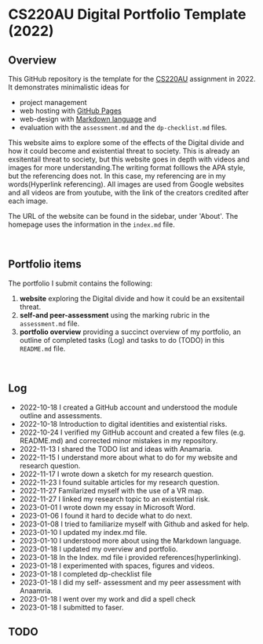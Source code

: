 # CS220AU Digital Portfolio Template (2022)
## Overview
This GitHub repository is the template for the [CS220AU](https://github.com/khofstadter/CS220AU) assignment in 2022. It demonstrates minimalistic ideas for 

- project management
- web hosting with [GitHub Pages](https://pages.github.com/) 
- web-design with [Markdown language](https://guides.github.com/features/mastering-markdown/) and
- evaluation with the `assessment.md` and the `dp-checklist.md` files. 

This website aims to explore some of the effects of the Digital divide and how it could become and existential threat to society. This is already an exsitentail threat to society, but this website goes in depth with videos and images for more understanding.The writing format folllows the APA style, but the referencing does not. In this case, my referencing are in my words(Hyperlink referencing). All images are used from Google websites and all videos are from youtube, with the link of the creators credited after each image.

The URL of the website can be found in the sidebar, under 'About'. The homepage uses the information in the `index.md` file.

<br>

## Portfolio items
The portfolio I submit contains the following:

1. **website** exploring the Digital divide and how it could be an exsitentail threat.
2. **self-and peer-assessment** using the marking rubric in the `assessment.md` file.
3. **portfolio overview** providing a succinct overview of my portfolio, an outline of completed tasks (Log) and tasks to do (TODO) in this `README.md` file.

<br>

## Log

- 2022-10-18 I created a GitHub account and understood the module outline and assessments.
- 2022-10-18 Introduction to digital identities and existential risks.
- 2022-10-24 I verified my GitHub account and created a few files (e.g. README.md) and corrected minor mistakes in my repository.
- 2022-11-13 I shared the TODO list and ideas with Anamaria.
- 2022-11-15 I understand more about what to do for my website and research question.
- 2022-11-17 I wrote down a sketch for my research question.
- 2022-11-23 I found suitable articles for my research question.
- 2022-11-27 Familarized myself with the use of a VR map.
- 2022-11-27 I linked my research topic to an existential risk.
- 2023-01-01 I wrote down my essay in Microsoft Word.
- 2023-01-06 I found it hard to decide what to do next.
- 2023-01-08 I tried to familiarize myself with Github and asked for help.
- 2023-01-10 I updated my index.md file.
- 2023-01-10 I understood more about using the Markdown language.
- 2023-01-18 I updated my overview and portfolio.
- 2023-01-18 In the Index. md file i provided references(hyperlinking).
- 2023-01-18 I experimented with spaces, figures and videos.
- 2023-01-18 I completed dp-checklist file 
- 2023-01-18 I did my self- assessment and my peer assessment with Anaamria.
- 2023-01-18 I went over my work and did a spell check 
- 2023-01-18 I submitted to faser.

## TODO

